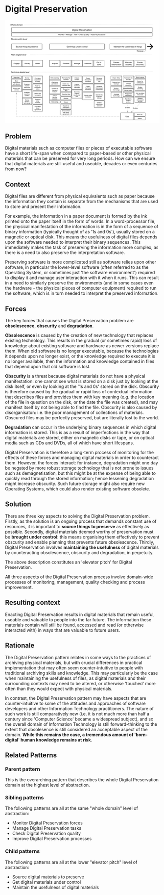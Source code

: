 # Digital Preservation

![Digital Preservation Pattern Map](https://github.com/CamLib/DigitalPreservationPatternLanguage/blob/Development/Images/DigitalPreservationPatternMap.png)


## Problem

Digital materials such as computer files or pieces of executable software have a short life-span when compared to paper-based or other physical materials that can be preserved for very long periods. How can we ensure that digital materials are still useful and useable, decades or even centuries from now?

## Context

Digital files are different from physical equivalents such as paper because the information they contain is separate from the mechanisms that are used to store and present their information. 

For example, the information in a paper document is formed by the ink printed onto the paper itself in the form of words. In a word-processor file, the physical manifestation of the information is in the form of a sequence of binary information (typically thought of as '1s and 0s'), usually stored on a magnetic or optical disk. This means the usefulness of digital files depends upon the software needed to interpret their binary sequences. This immediately makes the task of preserving the information more complex, as there is a need to also preserve the interpretation software.

Preserving software is more complicated still as software relies upon other software, in particular the lower-level software (often referred to as the Operating System, or sometimes just 'the software environment') required to display it and manage user interaction with it when it runs. This can result in a need to similarly preserve the environments (and in some cases even the hardware - the physical pieces of computer equipment) required to run the software, which is in turn needed to interpret the preserved information.


## Forces

The key forces that causes the Digital Preservation problem are **obsolescence**, **obscurity** and **degradation**. 

**Obsolescence** is caused by the creation of new technology that replaces existing technology. This results in the gradual (or sometimes rapid) loss of knowledge about existing software and hardware as newer versions replace them. When old software is no longer executable, because the technologies it depends upon no longer exist, or the knowledge required to execute it is no longer available, then the information and knowledge contained in files that depend upon that old software is lost.

**Obscurity** is a threat because digital materials do not have a physical manifestation: one cannot see what is stored on a disk just by looking at the disk itself, or even by looking at the '1s and 0s' stored on the disk. Obscurity is therefore caused by the gradual or rapid loss of contextual information that describes files and provides them with key meaning (e.g. the location of the file in question on the disk, or the date the file was created), and may manifest itself by not being able to find the file. Obscurity is also caused by disorganisaton: i.e. the poor management of collections of materials. Obscured files may be perfectly preserved, but are literally lost to the world.

**Degradation** can occur in the underlying binary sequences in which digital information is stored. This is as a result of  imperfections in the way that digital materials are stored, either on magnetic disks or tape, or on optical media such as CDs and DVDs, all of which have short lifespans. 

Digital Preservation is therefore a long-term process of monitoring for the effects of these forces and managing digital materials in order to counteract them. However, the forces interact: for instance, degradation might one day be negated by more robust storage technology that is not prone to issues such as demagnetisation, but this might be at the expense of being able to quickly read through the stored information; hence lessening degradation might increase obscurity. Such future storage might also require new Operating Systems, which could also render existing software obsolete.



## Solution

There are three key aspects to solving the Digital Preservation problem. Firstly, as the solution is an ongoing process that demands constant use of resources, it is important to **source things to preserve** as effectively as possible. Secondly, digital materials deemed worthy of preservation must be **brought under control**: this means organising them effectively to prevent obscurity and enable planning that prevents future obsolescence. Thirdly, Digital Preservation involves **maintaining the usefulness** of digital materials by counteracting obsolescence, obscurity and degradation, in perpetuity.

The above description constitutes an 'elevator pitch' for Digital Preservation.

All three aspects of the Digital Preservation process involve domain-wide processes of monitoring, management, quality checking and process improvement.


## Resulting context

Enacting Digital Preservation results in digital materials that remain useful, useable and valuable to people into the far future. The information these materials contain will still be found, accessed and read (or otherwise interacted with) in ways that are valuable to future users.

## Rationale

The Digital Preservation pattern relates in some ways to the practices of archiving physical materials, but with crucial differences in practical implementation that may often seem counter-intuitive to people with traditional archiving skills and knowledge. This may particularly be the case when maintaining the usefulness of files, as digital materials and their surrounding contexts may need to be altered, or otherwise 'touched' more often than they would expect with physical materials.

In contrast, the Digital Preservation pattern may have aspects that are counter-intuitive to some of the attitudes and approaches of software developers and other Information Technology practitioners. The nature of such work is still comparatively new (i.e. it is not much more than half a century since 'Computer Science' became a widespread subject), and so the overall domain of Information Technology is still forward-thinking to the extent that obsolesence is still considered an acceptable aspect of the domain. **While this remains the case, a tremendous amount of 'born-digital' human knowledge remains at risk**.

## Related Patterns

### Parent pattern

This is the overarching pattern that describes the whole Digital Preservation domain at the highest level of abstraction. 

### Sibling patterns

The following patterns are all at the same "whole domain" level of abstraction:

* Monitor Digital Preservation forces
* Manage Digital Preservation tasks
* Check Digital Preservation quality
* Improve Digital Preservation processes

### Child patterns

The following patterns are all at the lower "elevator pitch" level of abstraction:

* Source digital materials to preserve
* Get digital materials under control
* Maintain the usefulness of digital materials